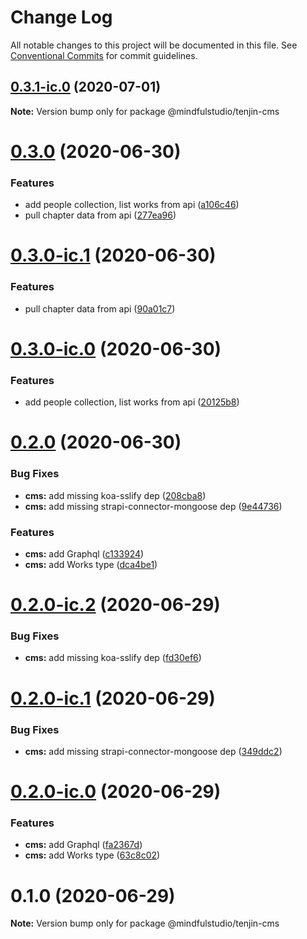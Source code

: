 # Change Log

All notable changes to this project will be documented in this file.
See [Conventional Commits](https://conventionalcommits.org) for commit guidelines.

## [0.3.1-ic.0](https://github.com/JakeElder/tenjin/compare/v0.3.0...v0.3.1-ic.0) (2020-07-01)

**Note:** Version bump only for package @mindfulstudio/tenjin-cms





# [0.3.0](https://github.com/JakeElder/tenjin/compare/v0.2.0...v0.3.0) (2020-06-30)


### Features

* add people collection, list works from api ([a106c46](https://github.com/JakeElder/tenjin/commit/a106c465a83134b341ecb67cd9425525c26668ea))
* pull chapter data from api ([277ea96](https://github.com/JakeElder/tenjin/commit/277ea964787d77ba67b03b7c600cc756b468a46f))





# [0.3.0-ic.1](https://github.com/JakeElder/tenjin/compare/v0.3.0-ic.0...v0.3.0-ic.1) (2020-06-30)


### Features

* pull chapter data from api ([90a01c7](https://github.com/JakeElder/tenjin/commit/90a01c73c165813cd725336f4b329a9021d88cb5))





# [0.3.0-ic.0](https://github.com/JakeElder/tenjin/compare/v0.2.0...v0.3.0-ic.0) (2020-06-30)


### Features

* add people collection, list works from api ([20125b8](https://github.com/JakeElder/tenjin/commit/20125b87a28385e3c568f1c320f740df47ee1de5))





# [0.2.0](https://github.com/JakeElder/tenjin/compare/v0.1.0...v0.2.0) (2020-06-30)


### Bug Fixes

* **cms:** add missing koa-sslify dep ([208cba8](https://github.com/JakeElder/tenjin/commit/208cba8bac5d2cb0baa13a650c8ba7ed79403342))
* **cms:** add missing strapi-connector-mongoose dep ([9e44736](https://github.com/JakeElder/tenjin/commit/9e44736f94127690d31aa44a2f58734146a3fde3))


### Features

* **cms:** add Graphql ([c133924](https://github.com/JakeElder/tenjin/commit/c133924733b41518ae0d39f93271c2f51437347c))
* **cms:** add Works type ([dca4be1](https://github.com/JakeElder/tenjin/commit/dca4be1de691c868558b94c6dd6dc4a31715a689))





# [0.2.0-ic.2](https://github.com/JakeElder/tenjin/compare/v0.2.0-ic.1...v0.2.0-ic.2) (2020-06-29)


### Bug Fixes

* **cms:** add missing koa-sslify dep ([fd30ef6](https://github.com/JakeElder/tenjin/commit/fd30ef6f6db7b4317e9bb453ee4cded02c3dbfa6))





# [0.2.0-ic.1](https://github.com/JakeElder/tenjin/compare/v0.2.0-ic.0...v0.2.0-ic.1) (2020-06-29)


### Bug Fixes

* **cms:** add missing strapi-connector-mongoose dep ([349ddc2](https://github.com/JakeElder/tenjin/commit/349ddc296eab890fd5e95883f47bc124f0e0f69e))





# [0.2.0-ic.0](https://github.com/JakeElder/tenjin/compare/v0.1.0...v0.2.0-ic.0) (2020-06-29)


### Features

* **cms:** add Graphql ([fa2367d](https://github.com/JakeElder/tenjin/commit/fa2367d40172d9e28a3567409386f2de44a7ca37))
* **cms:** add Works type ([63c8c02](https://github.com/JakeElder/tenjin/commit/63c8c02f61b9a57f6972ce97a6571a23357352a5))





# 0.1.0 (2020-06-29)

**Note:** Version bump only for package @mindfulstudio/tenjin-cms
